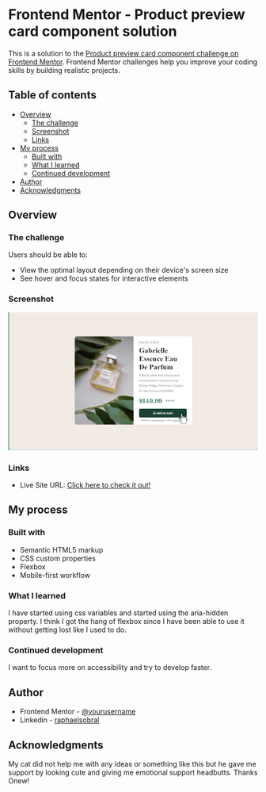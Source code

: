 # Frontend Mentor - Product preview card component solution

This is a solution to the [Product preview card component challenge on Frontend Mentor](https://www.frontendmentor.io/challenges/product-preview-card-component-GO7UmttRfa). Frontend Mentor challenges help you improve your coding skills by building realistic projects. 

## Table of contents

- [Overview](#overview)
  - [The challenge](#the-challenge)
  - [Screenshot](#screenshot)
  - [Links](#links)
- [My process](#my-process)
  - [Built with](#built-with)
  - [What I learned](#what-i-learned)
  - [Continued development](#continued-development)
- [Author](#author)
- [Acknowledgments](#acknowledgments)



## Overview

### The challenge

Users should be able to:

- View the optimal layout depending on their device's screen size
- See hover and focus states for interactive elements

### Screenshot

![Product preview card desktop screenshot](images/scr.jpg)

### Links

- Live Site URL: [Click here to check it out!](https://raphaelsobral.github.io/studies/challenge-006/index.html)

## My process

### Built with

- Semantic HTML5 markup
- CSS custom properties
- Flexbox
- Mobile-first workflow

### What I learned

I have started using css variables and started using the aria-hidden property. I think I got the hang of flexbox since I have been able to use it without getting lost like I used to do.

### Continued development

I want to focus more on accessibility and try to develop faster.

## Author

- Frontend Mentor - [@yourusername](https://www.frontendmentor.io/profile/raphaelsobral)
- Linkedin - [raphaelsobral](https://www.linkedin.com/in/raphael-sobral-38766430b/)

## Acknowledgments

My cat did not help me with any ideas or something like this but he gave me support by looking cute and giving me emotional support headbutts. Thanks Onew!
